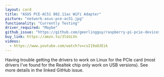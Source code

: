 ```yaml
---
layout: card
title: "ASUS PCE-AC51 802.11ac WiFi Adapter"
picture: "network-asus-pce-ac51.jpg"
functionality: "Currently Testing"
driver_required: "Maybe"
github_issue: "https://github.com/geerlingguy/raspberry-pi-pcie-devices/issues/20"
buy_link: https://amzn.to/3ldzLVn
videos:
  - https://www.youtube.com/watch?v=csI19aOJEik
---
```

Having trouble getting the drivers to work on Linux for the PCIe card (most drivers I've found for the Realtek chip only work on USB versions). See more details in the linked GitHub issue.

